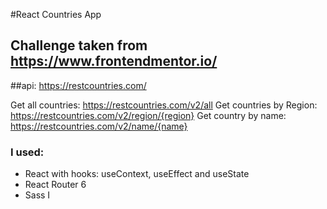 #React Countries App
## Challenge taken from https://www.frontendmentor.io/

##api: https://restcountries.com/ 

Get all countries: https://restcountries.com/v2/all
Get countries by Region: https://restcountries.com/v2/region/{region}
Get country by name: https://restcountries.com/v2/name/{name}

### I used: 
- React with hooks: useContext, useEffect and useState
- React Router 6
- Sass
I 
